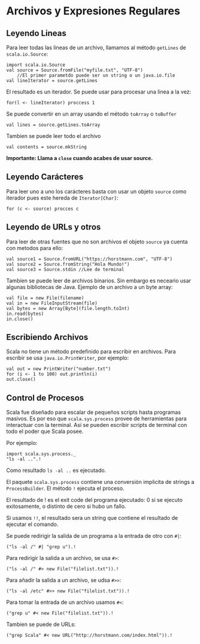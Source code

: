 # Archivos y Expresiones Regulares

 ## Leyendo Lineas

 Para leer todas las lineas de un archivo, llamamos al método `getLines` de `scala.io.Source`:

    import scala.io.Source
    val source = Source.fromFile("myfile.txt", "UTF-8")
        //El primer parametdo puede ser un string o un java.io.file
    val lineIterator = source.getLines
    
El resultado es un iterador. Se puede usar para procesar una linea a la vez:

    for(l <- lineIterator) proccess 1

Se puede convertir en un array usando el método `toArray` o `toBuffer`

    val lines = source.getLines.toArray

Tambien se puede leer todo el archivo

    val contents = source.mkString

**Importante: Llama a `close` cuando acabes de usar source.**

## Leyendo Carácteres

Para leer uno a uno los carácteres basta con usar un objeto `source` como iterador pues este hereda de `Iterator[Char]`:

    for (c <- source) procces c

## Leyendo de URLs y otros

Para leer de otras fuentes que no son archivos el objeto `source` ya cuenta con metodos para ello:

    val source1 = Source.fromURL("https://horstmann.com", "UTF-8")
    val source2 = Source.fromString("Hola Mundo!")
    val source3 = Source.stdin //Lee de terminal
    
Tambíen se puede leer de archivos binarios. Sin embargo es neceario usar algunas bibliotecas de Java.
Ejemplo de un archivo a un byte array:

    val file = new File(filename)
    val in = new FileInputStream(file)
    val bytes = new Array[Byte](file.length.toInt)
    in.read(bytes)
    in.close()

## Escribiendo Archivos

Scala no tiene un método predefinido para escribir en archivos. Para escribir se usa `java.io.PrintWriter`, por ejemplo:

    val out = new PrintWriter("number.txt")
    for (i <- 1 to 100) out.println(i)
    out.close()

## Control de Procesos

Scala fue diseñado para escalar de pequeños scripts hasta programas masivos. Es por eso que `scala.sys.process` provee de herramientas para interactuar con la terminal. Así se pueden escribir scripts de terminal con todo el poder que Scala posee. 

Por ejemplo:

    import scala.sys.process._
    "ls -al ..".!

Como resultado `ls -al ..` es ejecutado. 

El paquete `scala.sys.process` contiene una conversión implicita de strings a `ProcessBuilder`. El método `!` ejecuta el proceso.

El resultado de ! es el exit code del programa ejecutado: 0 si se ejecuto exitosamente, o distinto de cero si hubo un fallo.

Si usamos `!!`, el resultado sera un string que contiene el resultado de ejecutar el comando.

Se puede redirigir la salida de un programa a la entrada de otro con `#|`:

    ("ls -al /" #| "grep u").!

Para redirigir la salida a un archivo, se usa `#>`:

    ("ls -al /" #> new File("filelist.txt")).!

Para añadir la salida a un archivo, se udsa `#>>`:

    ("ls -al /etc" #>> new File("filelist.txt")).!

Para tomar la entrada de un archivo usamos `#<`:

    ("grep u" #< new File("filelist.txt")).!

Tambien se puede de URLs:

    ("grep Scala" #< new URL("http://horstmann.com/index.html")).!

